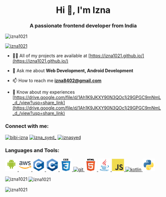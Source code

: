 <h1 align="center">Hi 👋, I'm Izna</h1>
<h3 align="center">A passionate frontend developer from India</h3>

<p align="left"> <img src="https://komarev.com/ghpvc/?username=izna1021&label=Profile%20views&color=0e75b6&style=flat" alt="izna1021" /> </p>

<p align="left"> <a href="https://github.com/ryo-ma/github-profile-trophy"><img src="https://github-profile-trophy.vercel.app/?username=izna1021" alt="izna1021" /></a> </p>

- 👨‍💻 All of my projects are available at [https://izna1021.github.io/](https://izna1021.github.io/)

- 💬 Ask me about **Web Development, Android Development**

- 📫 How to reach me **izna8402@gmail.com**

- 📄 Know about my experiences [https://drive.google.com/file/d/1Ah1K9JKXY90N3QOc1j29GPGC9mNmL_d_/view?usp=share_link](https://drive.google.com/file/d/1Ah1K9JKXY90N3QOc1j29GPGC9mNmL_d_/view?usp=share_link)

<h3 align="left">Connect with me:</h3>
<p align="left">
<a href="https://linkedin.com/in/bibi-izna" target="blank"><img align="center" src="https://raw.githubusercontent.com/rahuldkjain/github-profile-readme-generator/master/src/images/icons/Social/linked-in-alt.svg" alt="bibi-izna" height="30" width="40" /></a>
<a href="https://www.hackerrank.com/izna_syed_" target="blank"><img align="center" src="https://raw.githubusercontent.com/rahuldkjain/github-profile-readme-generator/master/src/images/icons/Social/hackerrank.svg" alt="izna_syed_" height="30" width="40" /></a>
<a href="https://www.leetcode.com/iznasyed" target="blank"><img align="center" src="https://raw.githubusercontent.com/rahuldkjain/github-profile-readme-generator/master/src/images/icons/Social/leet-code.svg" alt="iznasyed" height="30" width="40" /></a>
</p>

<h3 align="left">Languages and Tools:</h3>
<p align="left"> <a href="https://developer.android.com" target="_blank" rel="noreferrer"> <img src="https://raw.githubusercontent.com/devicons/devicon/master/icons/android/android-original-wordmark.svg" alt="android" width="40" height="40"/> </a> <a href="https://aws.amazon.com" target="_blank" rel="noreferrer"> <img src="https://raw.githubusercontent.com/devicons/devicon/master/icons/amazonwebservices/amazonwebservices-original-wordmark.svg" alt="aws" width="40" height="40"/> </a> <a href="https://www.cprogramming.com/" target="_blank" rel="noreferrer"> <img src="https://raw.githubusercontent.com/devicons/devicon/master/icons/c/c-original.svg" alt="c" width="40" height="40"/> </a> <a href="https://www.w3schools.com/cpp/" target="_blank" rel="noreferrer"> <img src="https://raw.githubusercontent.com/devicons/devicon/master/icons/cplusplus/cplusplus-original.svg" alt="cplusplus" width="40" height="40"/> </a> <a href="https://www.w3schools.com/css/" target="_blank" rel="noreferrer"> <img src="https://raw.githubusercontent.com/devicons/devicon/master/icons/css3/css3-original-wordmark.svg" alt="css3" width="40" height="40"/> </a> <a href="https://git-scm.com/" target="_blank" rel="noreferrer"> <img src="https://www.vectorlogo.zone/logos/git-scm/git-scm-icon.svg" alt="git" width="40" height="40"/> </a> <a href="https://www.w3.org/html/" target="_blank" rel="noreferrer"> <img src="https://raw.githubusercontent.com/devicons/devicon/master/icons/html5/html5-original-wordmark.svg" alt="html5" width="40" height="40"/> </a> <a href="https://www.java.com" target="_blank" rel="noreferrer"> <img src="https://raw.githubusercontent.com/devicons/devicon/master/icons/java/java-original.svg" alt="java" width="40" height="40"/> </a> <a href="https://developer.mozilla.org/en-US/docs/Web/JavaScript" target="_blank" rel="noreferrer"> <img src="https://raw.githubusercontent.com/devicons/devicon/master/icons/javascript/javascript-original.svg" alt="javascript" width="40" height="40"/> </a> <a href="https://kotlinlang.org" target="_blank" rel="noreferrer"> <img src="https://www.vectorlogo.zone/logos/kotlinlang/kotlinlang-icon.svg" alt="kotlin" width="40" height="40"/> </a> <a href="https://www.python.org" target="_blank" rel="noreferrer"> <img src="https://raw.githubusercontent.com/devicons/devicon/master/icons/python/python-original.svg" alt="python" width="40" height="40"/> </a> </p>

<p><img align="left" src="https://github-readme-stats.vercel.app/api/top-langs?username=izna1021&show_icons=true&locale=en&layout=compact" alt="izna1021" /></p>

<p>&nbsp;<img align="center" src="https://github-readme-stats.vercel.app/api?username=izna1021&show_icons=true&locale=en" alt="izna1021" /></p>

<p><img align="center" src="https://github-readme-streak-stats.herokuapp.com/?user=izna1021&" alt="izna1021" /></p>
